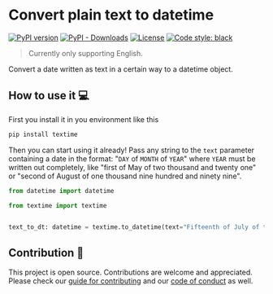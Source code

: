 # Convert plain text to datetime
[![PyPI version](https://badge.fury.io/py/textime.svg)](https://badge.fury.io/py/textime)
[![PyPI - Downloads](https://img.shields.io/pypi/dm/textime)](https://pypi.org/project/textime/)
[![License](https://img.shields.io/badge/license-MIT-blue)](https://github.com/Eric-Mendes/textime/blob/main/LICENSE)
[![Code style: black](https://img.shields.io/badge/code%20style-black-000000.svg)](https://github.com/psf/black)
> Currently only supporting English.

Convert a date written as text in a certain way to a datetime object.

## How to use it :computer:
First you install it in you environment like this
```bash
pip install textime
```
Then you can start using it already! Pass any string to the `text` parameter containing a date in the format: "`DAY` of `MONTH` of `YEAR`" where `YEAR` must be written out completely, like "first of May of two thousand and twenty one" or "second of August of one thousand nine hundred and ninety nine".
```python
from datetime import datetime

from textime import textime


text_to_dt: datetime = textime.to_datetime(text="Fifteenth of July of two thousand and eight")
```

## Contribution :pencil:
This project is open source. Contributions are welcome and appreciated. Please check our [guide for contributing](https://github.com/Eric-Mendes/textime/blob/main/CONTRIBUTING.md) and our [code of conduct](https://github.com/Eric-Mendes/textime/blob/main/CODE_OF_CONDUCT.md) as well.